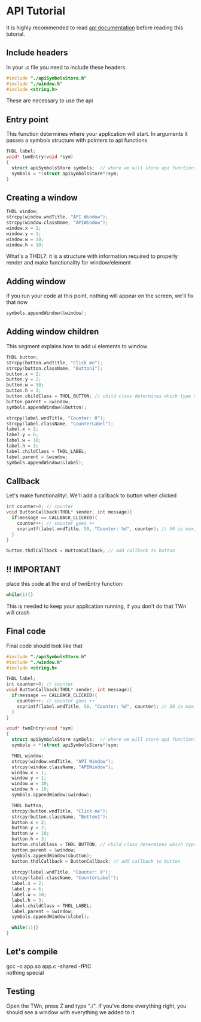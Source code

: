 # API Tutorial
It is highly recommended to read [api documentation](APIDOCS.md) before reading this tutorial.
## Include headers
In your .c file you need to include these headers:
```c
#include "./apiSymbolsStore.h"
#include "./window.h"
#include <string.h>
```
These are necessary to use the api
## Entry point
This function determines where your application will start. In arguments it passes a symbols structure with pointers to api functions
```c
THDL label;
void* twnEntry(void *sym)
{
  struct apiSymbolsStore symbols;  // where we will store api functions
  symbols = *(struct apiSymbolsStore*)sym;
}
```
## Creating a window
```c
THDL window;
strcpy(window.wndTitle, "API Window");
strcpy(window.className, "APIWindow");
window.x = 1;
window.y = 1;
window.w = 20;
window.h = 10;
```
What's a THDL?: it is a structure with information required to properly render and make functionality for window/element<br>
## Adding window
If you run your code at this point, nothing will appear on the screen, we'll fix that now
```c
symbols.appendWindow(&window);
```
## Adding window children
This segment explains how to add ui elements to window
```c
THDL button;
strcpy(button.wndTitle, "Click me");
strcpy(button.className, "Button1");
button.x = 2;
button.y = 2;
button.w = 10;
button.h = 3;
button.childClass = THDL_BUTTON; // child class determines which type of element it is
button.parent = &window;
symbols.appendWindow(&button);

strcpy(label.wndTitle, "Counter: 0");
strcpy(label.className, "CounterLabel");
label.x = 2;
label.y = 6;
label.w = 10;
label.h = 3;
label.childClass = THDL_LABEL;
label.parent = &window;
symbols.appendWindow(&label);
```
## Callback
Let's make functionality!. We'll add a callback to button when clicked
```c
int counter=0; // counter
void ButtonCallback(THDL* sender, int message){
  if(message == CALLBACK_CLICKED){
    counter++; // counter goes ++
    snprintf(label.wndTitle, 50, "Counter: %d", counter); // 50 is maximum length for wndTitle and className
  }
}

button.thdlCallback = ButtonCallback; // add callback to button
```

## !! IMPORTANT
place this code at the end of twnEntry function:
```c
while(1){}
```
This is needed to keep your application running, if you don't do that TWn will crash
## Final code
Final code should look like that
```c
#include "./apiSymbolsStore.h"
#include "./window.h"
#include <string.h>

THDL label;
int counter=0; // counter
void ButtonCallback(THDL* sender, int message){
  if(message == CALLBACK_CLICKED){
    counter++; // counter goes ++
    snprintf(label.wndTitle, 50, "Counter: %d", counter); // 50 is maximum length for wndTitle and className
  }
}

void* twnEntry(void *sym)
{
  struct apiSymbolsStore symbols;  // where we will store api functions
  symbols = *(struct apiSymbolsStore*)sym;

  THDL window;
  strcpy(window.wndTitle, "API Window");
  strcpy(window.className, "APIWindow");
  window.x = 1;
  window.y = 1;
  window.w = 20;
  window.h = 10;
  symbols.appendWindow(&window);

  THDL button;
  strcpy(button.wndTitle, "Click me");
  strcpy(button.className, "Button1");
  button.x = 2;
  button.y = 2;
  button.w = 10;
  button.h = 3;
  button.childClass = THDL_BUTTON; // child class determines which type of element it is
  button.parent = &window;
  symbols.appendWindow(&button);
  button.thdlCallback = ButtonCallback; // add callback to button
  
  strcpy(label.wndTitle, "Counter: 0");
  strcpy(label.className, "CounterLabel");
  label.x = 2;
  label.y = 6;
  label.w = 10;
  label.h = 3;
  label.childClass = THDL_LABEL;
  label.parent = &window;
  symbols.appendWindow(&label);

  while(1){}
}
```

## Let's compile
gcc -o app.so app.c -shared -fPIC<br>
nothing special
## Testing
Open the TWn, press Z and type "./<yourcompiledappname>". If you've done everything right, you should see a window with everything we added to it
